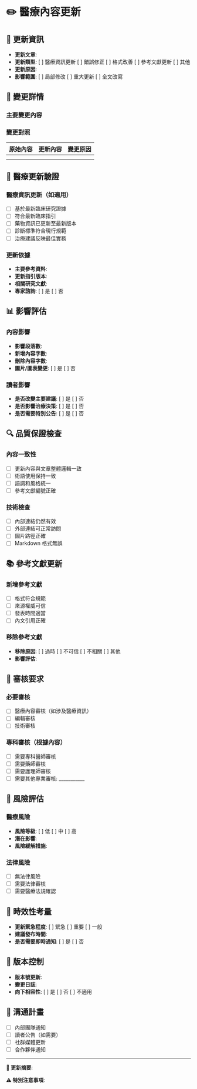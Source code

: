 # ✏️ 醫療內容更新

## 📄 更新資訊
- **更新文章**: 
- **更新類型**: [ ] 醫療資訊更新 [ ] 錯誤修正 [ ] 格式改善 [ ] 參考文獻更新 [ ] 其他
- **更新原因**: 
- **影響範圍**: [ ] 局部修改 [ ] 重大更新 [ ] 全文改寫

## 🔄 變更詳情

### 主要變更內容
<!-- 詳細描述主要的變更內容 -->


### 變更對照
| 原始內容 | 更新內容 | 變更原因 |
|---------|---------|---------|
|         |         |         |
|         |         |         |

## 🏥 醫療更新驗證

### 醫療資訊更新（如適用）
- [ ] 基於最新臨床研究證據
- [ ] 符合最新臨床指引
- [ ] 藥物資訊已更新至最新版本
- [ ] 診斷標準符合現行規範
- [ ] 治療建議反映最佳實務

### 更新依據
- **主要參考資料**: 
- **更新指引版本**: 
- **相關研究文獻**: 
- **專家諮詢**: [ ] 是 [ ] 否

## 📊 影響評估

### 內容影響
- **影響段落數**: 
- **新增內容字數**: 
- **刪除內容字數**: 
- **圖片/圖表變更**: [ ] 是 [ ] 否

### 讀者影響
- **是否改變主要建議**: [ ] 是 [ ] 否
- **是否影響治療決策**: [ ] 是 [ ] 否
- **是否需要特別公告**: [ ] 是 [ ] 否

## 🔍 品質保證檢查

### 內容一致性
- [ ] 更新內容與文章整體邏輯一致
- [ ] 術語使用保持一致
- [ ] 語調和風格統一
- [ ] 參考文獻編號正確

### 技術檢查
- [ ] 內部連結仍然有效
- [ ] 外部連結可正常訪問
- [ ] 圖片路徑正確
- [ ] Markdown 格式無誤

## 📚 參考文獻更新

### 新增參考文獻
- [ ] 格式符合規範
- [ ] 來源權威可信
- [ ] 發表時間適當
- [ ] 內文引用正確

### 移除參考文獻
- **移除原因**: [ ] 過時 [ ] 不可信 [ ] 不相關 [ ] 其他
- **影響評估**: 

## 👥 審核要求

### 必要審核
- [ ] 醫療內容審核（如涉及醫療資訊）
- [ ] 編輯審核
- [ ] 技術審核

### 專科審核（根據內容）
- [ ] 需要專科醫師審核
- [ ] 需要藥師審核
- [ ] 需要護理師審核
- [ ] 需要其他專業審核: ___________

## 🚨 風險評估

### 醫療風險
- **風險等級**: [ ] 低 [ ] 中 [ ] 高
- **潛在影響**: 
- **風險緩解措施**: 

### 法律風險
- [ ] 無法律風險
- [ ] 需要法律審核
- [ ] 需要醫療法規確認

## 📅 時效性考量
- **更新緊急程度**: [ ] 緊急 [ ] 重要 [ ] 一般
- **建議發布時間**: 
- **是否需要即時通知**: [ ] 是 [ ] 否

## 🔄 版本控制
- **版本號更新**: 
- **變更日誌**: 
- **向下相容性**: [ ] 是 [ ] 否 [ ] 不適用

## 📢 溝通計畫
- [ ] 內部團隊通知
- [ ] 讀者公告（如需要）
- [ ] 社群媒體更新
- [ ] 合作夥伴通知

---

**📝 更新摘要**: 
<!-- 用一句話總結此次更新的核心內容 -->


**⚠️ 特別注意事項**: 
<!-- 審核者需要特別關注的事項 -->